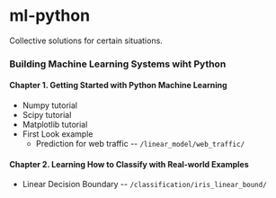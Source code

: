 ml-python
=========

Collective solutions for certain situations.

### Building Machine Learning Systems wiht Python

#### Chapter 1. Getting Started with Python Machine Learning  

* Numpy tutorial
* Scipy tutorial
* Matplotlib tutorial
* First Look example
    * Prediction for web traffic -- `/linear_model/web_traffic/`
	
#### Chapter 2. Learning How to Classify with Real-world Examples  

* Linear Decision Boundary -- `/classification/iris_linear_bound/`